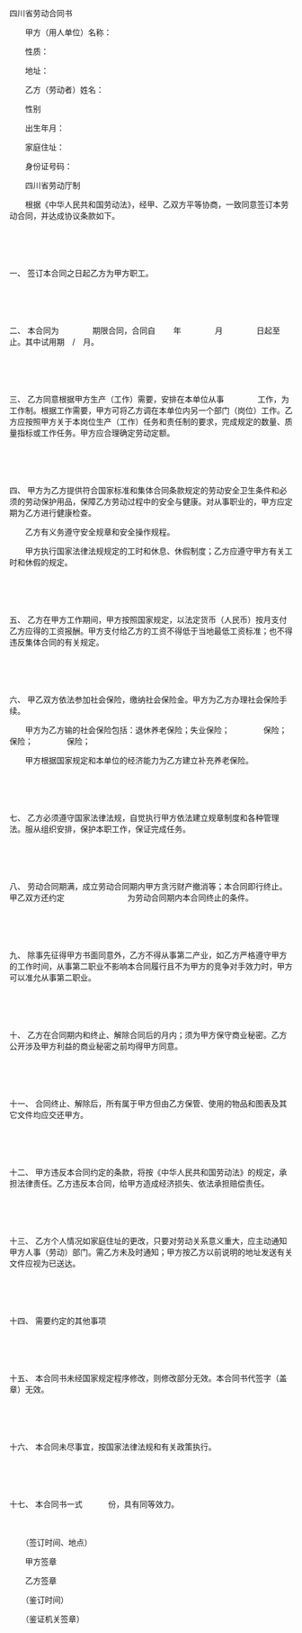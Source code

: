 



四川省劳动合同书



 

　　甲方（用人单位）名称：

　　性质：

　　地址：　　

　　乙方（劳动者）姓名：　　

　　性别

　　出生年月：

　　家庭住址：

　　身份证号码：　　

　　四川省劳动厅制　　

　　根据《中华人民共和国劳动法》，经甲、乙双方平等协商，一致同意签订本劳动合同，并达成协议条款如下。

　　

　　

一、
签订本合同之日起乙方为甲方职工。

　　

　　

二、
本合同为　　　　 期限合同，合同自　　 年　　　　 月　　　　 日起至　　止。其中试用期　/　月。

　　

　　

三、
乙方同意根据甲方生产（工作）需要，安排在本单位从事　　　　 工作，为　 工作制。根据工作需要，甲方可将乙方调在本单位内另一个部门（岗位）工作。乙方应按照甲方关于本岗位生产（工作）任务和责任制的要求，完成规定的数量、质量指标或工作任务。甲方应合理确定劳动定额。

　　

　　

四、
甲方为乙方提供符合国家标准和集体合同条款规定的劳动安全卫生条件和必须的劳动保护用品，保障乙方劳动过程中的安全与健康。对从事职业的，甲方应定期为乙方进行健康检查。

　　乙方有义务遵守安全规章和安全操作规程。

　　甲方执行国家法律法规规定的工时和休息、休假制度；乙方应遵守甲方有关工时和休假的规定。

　　

　　

五、
乙方在甲方工作期间，甲方按照国家规定，以法定货币（人民币）按月支付乙方应得的工资报酬。甲方支付给乙方的工资不得低于当地最低工资标准；也不得违反集体合同的有关规定。

　　

　　

六、
甲乙双方依法参加社会保险，缴纳社会保险金。甲方为乙方办理社会保险手续。

　　甲方为乙方输的社会保险包括：退休养老保险；失业保险；　　　　 保险；　　　　 保险；　　　　 保险；

　　甲方根据国家规定和本单位的经济能力为乙方建立补充养老保险。

　　

　　

七、
乙方必须遵守国家法律法规，自觉执行甲方依法建立规章制度和各种管理法。服从组织安排，保护本职工作，保证完成任务。

　　

　　

八、
劳动合同期满，成立劳动合同期内甲方贪污财产撤消等；本合同即行终止。甲乙双方还约定　　　　　　　　为劳动合同期内本合同终止的条件。

　　

　　

九、
除事先征得甲方书面同意外，乙方不得从事第二产业，如乙方严格遵守甲方的工作时间，从事第二职业不影响本合同履行且不为甲方的竞争对手效力时，甲方可以准允从事第二职业。

　　

　　

十、
乙方在合同期内和终止、解除合同后的月内；须为甲方保守商业秘密。乙方公开涉及甲方利益的商业秘密之前均得甲方同意。

　　

　　

十一、
合同终止、解除后，所有属于甲方但由乙方保管、使用的物品和图表及其它文件均应交还甲方。

　　

　　

十二、
甲方违反本合同约定的条款，将按《中华人民共和国劳动法》的规定，承担法律责任。乙方违反本合同，给甲方造成经济损失、依法承担赔偿责任。

　　

　　

十三、
乙方个人情况如家庭住址的更改，只要对劳动关系意义重大，应主动通知甲方人事（劳动）部门。需乙方未及时通知；甲方按乙方以前说明的地址发送有关文件应视为已送达。

　　

　　

十四、
需要约定的其他事项

　　

　　

十五、
本合同书未经国家规定程序修改，则修改部分无效。本合同书代签字（盖章）无效。

　　

　　

十六、
本合同未尽事宜，按国家法律法规和有关政策执行。

　　

　　

十七、
本合同书一式　　　 份，具有同等效力。　

　　

　　（签订时间、地点）

　　甲方签章

　　乙方签章　　

　　（鉴订时间）

　　（鉴证机关签章）